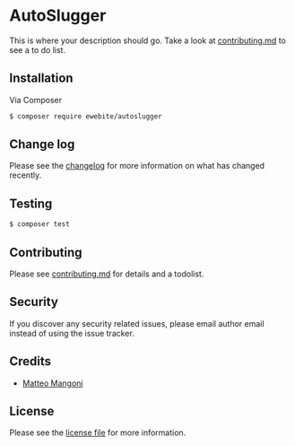 # AutoSlugger

This is where your description should go. Take a look at [contributing.md](contributing.md) to see a to do list.

## Installation

Via Composer

``` bash
$ composer require ewebite/autoslugger
```

## Change log
Please see the [changelog](changelog.md) for more information on what has changed recently.

## Testing
``` bash
$ composer test
```

## Contributing
Please see [contributing.md](contributing.md) for details and a todolist.

## Security
If you discover any security related issues, please email author email instead of using the issue tracker.

## Credits
- [Matteo Mangoni](https://codestudio.it)

## License
Please see the [license file](license.md) for more information.